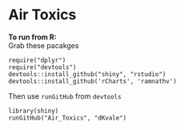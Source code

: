 Air Toxics
==========

**To run from R:**  
Grab these pacakges
```  
require("dplyr")  
require("devtools")  
devtools::install_github("shiny", "rstudio")  
devtools::install_github('rCharts', 'ramnathv')
```
Then use `runGitHub` from `devtools`  
```
library(shiny)  
runGitHub("Air_Toxics", "dKvale")
```

